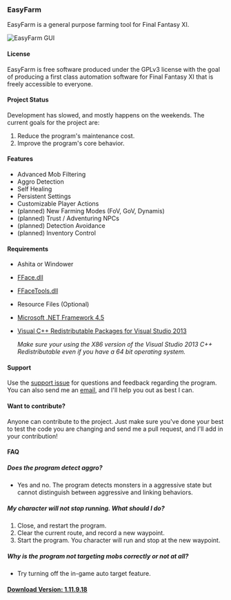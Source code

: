 ### EasyFarm
EasyFarm is a general purpose farming tool for Final Fantasy XI.

![EasyFarm GUI](http://i.imgur.com/pcrEm66.png)

#### License
EasyFarm is free software produced under the GPLv3 license with the goal of producing a first class automation software for Final Fantasy XI that is freely accessible to everyone. 

#### Project Status
Development has slowed, and mostly happens on the weekends. The current goals for the project are: 

1. Reduce the program's maintenance cost.
2. Improve the program's core behavior. 

#### Features
* Advanced Mob Filtering 
* Aggro Detection
* Self Healing
* Persistent Settings
* Customizable Player Actions
* (planned) New Farming Modes (FoV, GoV, Dynamis) 
* (planned) Trust / Adventuring NPCs
* (planned) Detection Avoidance
* (planned) Inventory Control 

#### Requirements
* Ashita or Windower
* [FFace.dll](http://delvl.ffevo.net/Lolwutt/FFACE4-Public/blob/master/FFACE.dll)
* [FFaceTools.dll](https://github.com/h1pp0/FFACETools_ffevo.net/tree/master/Binary)
* Resource Files (Optional)
* [Microsoft .NET Framework 4.5](https://www.microsoft.com/en-US/Download/details.aspx?id=30653)
* [Visual C++ Redistributable Packages for Visual Studio 2013](https://www.microsoft.com/en-us/download/details.aspx?id=40784)

    *Make sure your using the X86 version of the Visual Studio 2013 C++ Redistributable even if you have a 64 bit operating system.*

#### Support
Use the [support issue](https://github.com/EasyFarm/EasyFarm/issues/130) for questions and feedback regarding the program. You can also send me an [email](MikeBartron@gmail.com), and I'll help you out as best I can. 

#### Want to contribute?
Anyone can contribute to the project. Just make sure you've done your best to test the code you are changing and send me a pull request, and I'll add in your contribution!

#### FAQ
##### Does the program detect aggro?
* Yes and no. The program detects monsters in a aggressive state but cannot distinguish between aggressive and linking behaviors. 

##### My character will not stop running. What should I do?
1. Close, and restart the program. 
2. Clear the current route, and record a new waypoint. 
3. Start the program. 
You character will run and stop at the new waypoint. 

##### Why is the program not targeting mobs correctly or not at all?
* Try turning off the in-game auto target feature.

#### [Download Version: 1.11.9.18](https://github.com/EasyFarm/EasyFarm/releases/download/1.11.9.18/Release.zip)
